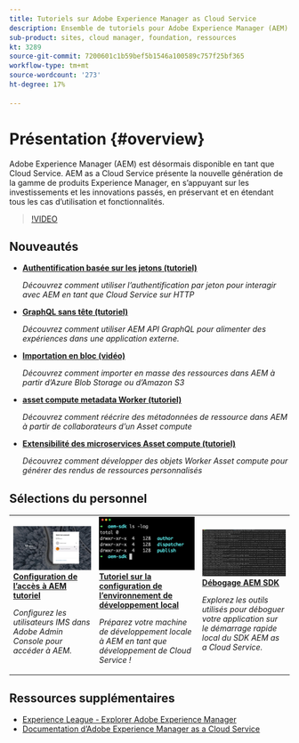 ```yaml
---
title: Tutoriels sur Adobe Experience Manager as Cloud Service
description: Ensemble de tutoriels pour Adobe Experience Manager (AEM) en tant que Cloud Service
sub-product: sites, cloud manager, foundation, ressources
kt: 3289
source-git-commit: 7200601c1b59bef5b1546a100589c757f25bf365
workflow-type: tm+mt
source-wordcount: '273'
ht-degree: 17%

---
```



# Présentation {#overview}

Adobe Experience Manager (AEM) est désormais disponible en tant que Cloud Service. AEM as a Cloud Service présente la nouvelle génération de la gamme de produits Experience Manager, en s’appuyant sur les investissements et les innovations passés, en préservant et en étendant tous les cas d’utilisation et fonctionnalités.

>[!VIDEO](https://video.tv.adobe.com/v/31085/?quality=12&learn=on)

## Nouveautés

* **[Authentification basée sur les jetons (tutoriel)](https://experienceleague.adobe.com/docs/experience-manager-learn/getting-started-with-aem-headless/authentication/overview.html)**

   *Découvrez comment utiliser l’authentification par jeton pour interagir avec AEM en tant que Cloud Service sur HTTP*

* **[GraphQL sans tête (tutoriel)](https://experienceleague.adobe.com/docs/experience-manager-learn/getting-started-with-aem-headless/graphql/overview.html)**

   *Découvrez comment utiliser AEM API GraphQL pour alimenter des expériences dans une application externe.*

* **[Importation en bloc (vidéo)](./migration/bulk-import.md)**

   *Découvrez comment importer en masse des ressources dans AEM à partir d’Azure Blob Storage ou d’Amazon S3*

* **[asset compute metadata Worker (tutoriel)](./asset-compute/advanced/metadata.md)**

   *Découvrez comment réécrire des métadonnées de ressource dans AEM à partir de collaborateurs d’un Asset compute*

* **[Extensibilité des microservices Asset compute (tutoriel)](./asset-compute/overview.md)**

   *Découvrez comment développer des objets Worker Asset compute pour générer des rendus de ressources personnalisés*

## Sélections du personnel

<table>
   <td>
      <a href="./accessing/overview.md">
      <img alt="Configuration de l’accès à AEM as a Cloud Service" src="./assets/overview/staff-pick__accessing.png"/>
      </a>
      <div>
         <a href="./accessing/overview.md">
         <strong>Configuration de l’accès à AEM tutoriel</strong>
         </a>
      </div>
      <p>
         <em>Configurez les utilisateurs IMS dans Adobe Admin Console pour accéder à AEM.</em>
      <p>
   </td>   
   <td>
      <a href="./local-development-environment/overview.md">
      <img alt="Tutoriel sur la configuration de l’environnement de développement local" src="./assets/overview/staff-pick__local-development-environment-set-up.png"/>
      </a>
      <div>
         <a href="./local-development-environment/overview.md">
         <strong>Tutoriel sur la configuration de l’environnement de développement local</strong>
         </a>
      </div>
      <p>
         <em>Préparez votre machine de développement locale à AEM en tant que développement de Cloud Service !</em>
      <p>
   </td>   
   <td>
      <a href="./debugging/aem-sdk-local-quickstart/overview.md">
      <img alt="Débogage AEM démarrage rapide local du SDK" src="./assets/overview/staff-pick__debugging.png"/>
      </a>
      <div>
         <a href="./debugging/aem-sdk-local-quickstart/overview.md">
         <strong>Débogage AEM SDK</strong>
         </a>
      </div>
      <p>
         <em>Explorez les outils utilisés pour déboguer votre application sur le démarrage rapide local du SDK AEM as a Cloud Service.</em>
      <p>
   </td>
</table>

## Ressources supplémentaires

* [Experience League - Explorer Adobe Experience Manager](https://experienceleague.adobe.com/?lang=fr#recommended/solutions/experience-manager)
* [Documentation d’Adobe Experience Manager as a Cloud Service](https://experienceleague.adobe.com/docs/experience-manager-cloud-service/landing/home.html?lang=fr)
